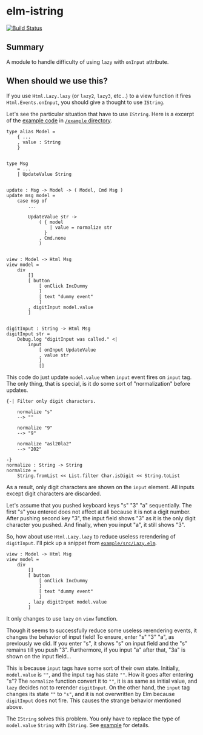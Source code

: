 # elm-istring

[![Build Status](https://travis-ci.org/arowM/elm-istring.svg?branch=master)](https://travis-ci.org/arowM/elm-istring)

## Summary

A module to handle difficulty of using `lazy` with `onInput` attribute.

## When should we use this?

If you use `Html.Lazy.lazy` (or `lazy2`, `lazy3`, etc...) to a view function it fires `Html.Events.onInput`,
you should give a thought to use `IString`.

Let's see the particular situation that have to use `IString`.
Here is a excerpt of the [example code](https://github.com/arowM/elm-istring/blob/master/example/src/Strict.elm) in [`/example` directory](https://github.com/arowM/elm-istring/tree/master/example).

```
type alias Model =
    { ...
    , value : String
    }


type Msg
    = ...
    | UpdateValue String


update : Msg -> Model -> ( Model, Cmd Msg )
update msg model =
    case msg of
        ...

        UpdateValue str ->
            ( { model
                | value = normalize str
              }
            , Cmd.none
            )


view : Model -> Html Msg
view model =
    div
        []
        [ button
            [ onClick IncDummy
            ]
            [ text "dummy event"
            ]
        , digitInput model.value
        ]


digitInput : String -> Html Msg
digitInput str =
    Debug.log "digitInput was called." <|
        input
            [ onInput UpdateValue
            , value str
            ]
            []
```

This code do just update `model.value` when `input` event fires on `input` tag.
The only thing, that is special, is it do some sort of "normalization" before updates.

```
{-| Filter only digit characters.

    normalize "s"
    --> ""

    normalize "9"
    --> "9"

    normalize "asl20la2"
    --> "202"

-}
normalize : String -> String
normalize =
    String.fromList << List.filter Char.isDigit << String.toList
```

As a result, only digit characters are shown on the `input` element.
All inputs except digit characters are discarded.

Let's assume that you pushed keyboard keys "s" "3" "a" sequentially.
The first "s" you entered does not affect at all because it is not a digit number.
After pushing second key "3", the input field shows "3" as it is the only digit character you pushed.
And finally, when you input "a", it still shows "3".

So, how about use `Html.Lazy.lazy` to reduce useless rerendering of `digitInput`.
I'll pick up a snippet from [`example/src/Lazy.elm`](https://github.com/arowM/elm-istring/blob/master/example/src/Lazy.elm).

```
view : Model -> Html Msg
view model =
    div
        []
        [ button
            [ onClick IncDummy
            ]
            [ text "dummy event"
            ]
        , lazy digitInput model.value
        ]
```

It only changes to use `lazy` on `view` function.

Though it seems to successfully reduce some useless rerendering events, it changes the behavior of input field!
To ensure, enter "s" "3" "a", as previously we did.
If you enter "s", it shows "s" on input field and the "s" remains till you push "3".
Furthermore, if you input "a" after that, "3a" is shown on the input field...

This is because `input` tags have some sort of their own state.
Initially, `model.value` is `""`, and the input `tag` has state `""`.
How it goes after entering "s"?
The `normalize` function convert it to `""`, it is as same as initial value, and `lazy` decides not to rerender `digitInput`.
On the other hand, the `input` tag changes its state `""` to `"s"`, and it is not overwritten by Elm because `digitInput` does not fire.
This causes the strange behavior mentioned above.

The `IString` solves this problem.
You only have to replace the type of `model.value` `String` with `IString`.
See [example](https://github.com/arowM/elm-istring/blob/master/example/src/Lazy2.elm) for details.
